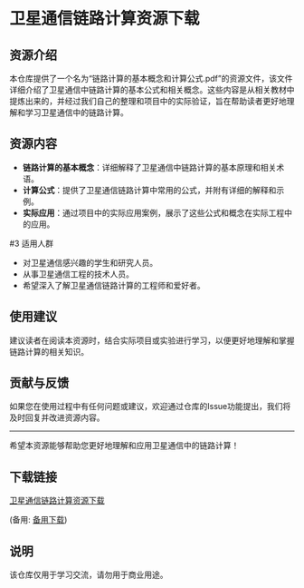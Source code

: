 # 卫星通信链路计算资源下载

## 资源介绍

本仓库提供了一个名为“链路计算的基本概念和计算公式.pdf”的资源文件，该文件详细介绍了卫星通信中链路计算的基本公式和相关概念。这些内容是从相关教材中提炼出来的，并经过我们自己的整理和项目中的实际验证，旨在帮助读者更好地理解和学习卫星通信中的链路计算。

## 资源内容

- **链路计算的基本概念**：详细解释了卫星通信中链路计算的基本原理和相关术语。
- **计算公式**：提供了卫星通信链路计算中常用的公式，并附有详细的解释和示例。
- **实际应用**：通过项目中的实际应用案例，展示了这些公式和概念在实际工程中的应用。

#3 适用人群

- 对卫星通信感兴趣的学生和研究人员。
- 从事卫星通信工程的技术人员。
- 希望深入了解卫星通信链路计算的工程师和爱好者。

## 使用建议

建议读者在阅读本资源时，结合实际项目或实验进行学习，以便更好地理解和掌握链路计算的相关知识。

## 贡献与反馈

如果您在使用过程中有任何问题或建议，欢迎通过仓库的Issue功能提出，我们将及时回复并改进资源内容。

---

希望本资源能够帮助您更好地理解和应用卫星通信中的链路计算！

## 下载链接
[卫星通信链路计算资源下载](https://pan.quark.cn/s/8ec95b1e1e4a) 

(备用: [备用下载](https://pan.baidu.com/s/1hkXailBH4xmoTd0Rcof3LA?pwd=1234))

## 说明

该仓库仅用于学习交流，请勿用于商业用途。
